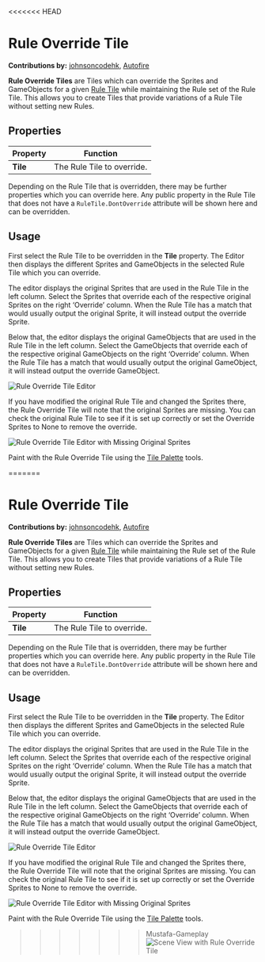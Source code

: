 <<<<<<< HEAD
# Rule Override Tile

__Contributions by:__ [johnsoncodehk](https://github.com/johnsoncodehk), [Autofire](https://github.com/Autofire)

__Rule Override Tiles__ are Tiles which can override the Sprites and GameObjects for a given [Rule Tile](RuleTile.md) while maintaining the Rule set of the Rule Tile. This allows you to create Tiles that provide variations of a Rule Tile without setting new Rules.

## Properties

| Property          | Function                                                     |
| ----------------- | ------------------------------------------------------------ |
| __Tile__          | The Rule Tile to override.                                   |

Depending on the Rule Tile that is overridden, there may be further properties which you can override here. Any public property in the Rule Tile that does not have a `RuleTile.DontOverride` attribute will be shown here and can be overridden.

## Usage

First select the Rule Tile to be overridden in the __Tile__ property. The Editor then displays the different Sprites and GameObjects in the selected Rule Tile which you can override.

The editor displays the original Sprites that are used in the Rule Tile in the left column. Select the Sprites that override each of the respective original Sprites on the right ‘Override’ column. When the Rule Tile has a match that would usually output the original Sprite, it will instead output the override Sprite. 

Below that, the editor displays the original GameObjects that are used in the Rule Tile in the left column. Select the GameObjects that override each of the respective original GameObjects on the right ‘Override’ column. When the Rule Tile has a match that would usually output the original GameObject, it will instead output the override GameObject.

![Rule Override Tile Editor](images/RuleOverrideTileEditor.png)

If you have modified the original Rule Tile and changed the Sprites there, the Rule Override Tile will note that the original Sprites are missing. You can check the original Rule Tile to see if it is set up correctly or set the Override Sprites to None to remove the override.

![Rule Override Tile Editor with Missing Original Sprites](images/RuleOverrideTileEditorMissing.png)

Paint with the Rule Override Tile using the [Tile Palette](https://docs.unity3d.com/Manual/Tilemap-Painting.html) tools.

=======
# Rule Override Tile

__Contributions by:__ [johnsoncodehk](https://github.com/johnsoncodehk), [Autofire](https://github.com/Autofire)

__Rule Override Tiles__ are Tiles which can override the Sprites and GameObjects for a given [Rule Tile](RuleTile.md) while maintaining the Rule set of the Rule Tile. This allows you to create Tiles that provide variations of a Rule Tile without setting new Rules.

## Properties

| Property          | Function                                                     |
| ----------------- | ------------------------------------------------------------ |
| __Tile__          | The Rule Tile to override.                                   |

Depending on the Rule Tile that is overridden, there may be further properties which you can override here. Any public property in the Rule Tile that does not have a `RuleTile.DontOverride` attribute will be shown here and can be overridden.

## Usage

First select the Rule Tile to be overridden in the __Tile__ property. The Editor then displays the different Sprites and GameObjects in the selected Rule Tile which you can override.

The editor displays the original Sprites that are used in the Rule Tile in the left column. Select the Sprites that override each of the respective original Sprites on the right ‘Override’ column. When the Rule Tile has a match that would usually output the original Sprite, it will instead output the override Sprite. 

Below that, the editor displays the original GameObjects that are used in the Rule Tile in the left column. Select the GameObjects that override each of the respective original GameObjects on the right ‘Override’ column. When the Rule Tile has a match that would usually output the original GameObject, it will instead output the override GameObject.

![Rule Override Tile Editor](images/RuleOverrideTileEditor.png)

If you have modified the original Rule Tile and changed the Sprites there, the Rule Override Tile will note that the original Sprites are missing. You can check the original Rule Tile to see if it is set up correctly or set the Override Sprites to None to remove the override.

![Rule Override Tile Editor with Missing Original Sprites](images/RuleOverrideTileEditorMissing.png)

Paint with the Rule Override Tile using the [Tile Palette](https://docs.unity3d.com/Manual/Tilemap-Painting.html) tools.

>>>>>>> Mustafa-Gameplay
![Scene View with Rule Override Tile](images/RuleOverrideTile.png)